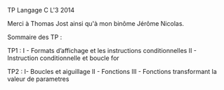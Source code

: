 TP Langage C L'3 2014

Merci à Thomas Jost ainsi qu'à mon binôme Jérôme Nicolas.

Sommaire des TP : 

TP1 :
I - Formats d’affichage et les instructions conditionnelles
II - Instruction conditionnelle et boucle for

TP2 :
I- Boucles et aiguillage
II - Fonctions
III - Fonctions transformant la valeur de parametres